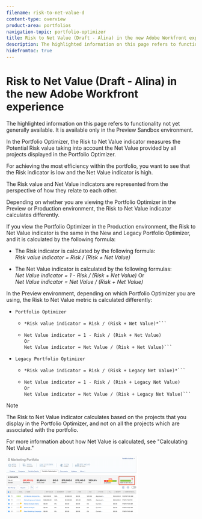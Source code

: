 ```yaml
---
filename: risk-to-net-value-d
content-type: overview
product-area: portfolios
navigation-topic: portfolio-optimizer
title: Risk to Net Value (Draft - Alina) in the new Adobe Workfront experience
description: The highlighted information on this page refers to functionality not yet generally available. It is available only in the Preview Sandbox environment.
hidefromtoc: true
---
```


# Risk to Net Value (Draft - Alina) in the new Adobe Workfront experience

The highlighted information on this page refers to functionality not yet generally available. It is available only in the Preview Sandbox environment.

In the Portfolio Optimizer, the Risk to Net Value indicator measures the Potential Risk value taking into account the Net Value provided by all projects displayed in the Portfolio Optimizer.&nbsp;

For achieving the most efficiency within the portfolio, you want to see that the Risk indicator is low and the Net Value indicator is high.&nbsp;

The Risk value and Net Value indicators are represented from the perspective of how they relate to each other.

Depending on whether you are viewing the Portfolio Optimizer in the Preview or Production environment, the Risk to Net Value indicator calculates differently.&nbsp;

If you view the Portfolio Optimizer in the Production environment, the Risk to Net Value indicator is the same in the New and Legacy Portfolio Optimizer, and it is calculated by the following formula:

* The Risk indicator is calculated by the following formula:  
  *Risk value indicator = Risk / (Risk + Net Value)*

* The Net Value indicator is calculated by the following formulas:   
  *Net Value indicator = 1 - Risk / (Risk + Net Value)* 
  Or  
  *Net Value indicator = Net Value / (Risk + Net Value)*

In the Preview environment, depending on which Portfolio Optimizer you are using, the Risk to Net Value metric is calculated differently:

* ```Portfolio Optimizer```

  * ```The Risk indicator is calculated by the following formula:  
    *Risk value indicator = Risk / (Risk + Net Value)*``` 
  * ```The Net Value indicator is calculated by the following formulas:   
    Net Value indicator = 1 - Risk / (Risk + Net Value)   
    Or  
    Net Value indicator = Net Value / (Risk + Net Value)```

* ```Legacy Portfolio Optimizer```

  * ```The Risk indicator is calculated by the following formula:  
    *Risk value indicator = Risk / (Risk + Legacy Net Value)*``` 
  * ```The Net Value indicator is calculated by the following formulas:  
    Net Value indicator = 1 - Risk / (Risk + Legacy Net Value)  
    Or  
    Net Value indicator = Net Value / (Risk + Legacy Net Value)```

>[!NOTE]
>
>The Risk to Net Value indicator calculates based on the projects that you display in the Portfolio Optimizer, and not on all the projects which are associated with the portfolio.&nbsp;

For more information about how Net Value is calculated, see "Calculating Net Value."

![risk_to_net_value_indicator_new_optimizer.png](assets/risk-to-net-value-indicator-new-optimizer-350x154.png)


